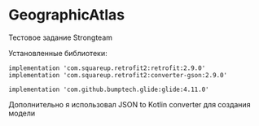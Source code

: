 # GeographicAtlas

Тестовое задание Strongteam
       
Установленные библиотеки:
        
    implementation 'com.squareup.retrofit2:retrofit:2.9.0'
    implementation 'com.squareup.retrofit2:converter-gson:2.9.0'

    implementation 'com.github.bumptech.glide:glide:4.11.0'
    
    
Дополнительно я использовал JSON to Kotlin converter для создания модели
       

